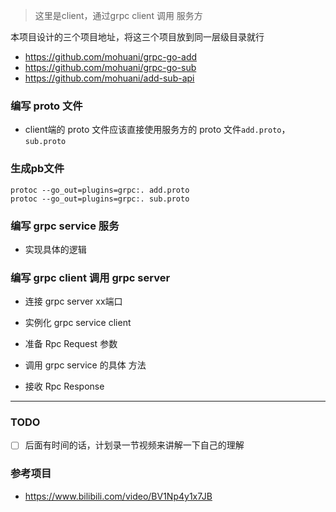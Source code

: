 
> 这里是client，通过grpc client 调用 服务方

本项目设计的三个项目地址，将这三个项目放到同一层级目录就行
- https://github.com/mohuani/grpc-go-add
- https://github.com/mohuani/grpc-go-sub
- https://github.com/mohuani/add-sub-api


### 编写 proto 文件
- client端的 proto 文件应该直接使用服务方的 proto 文件`add.proto`，`sub.proto`
    

### 生成pb文件
```shell
protoc --go_out=plugins=grpc:. add.proto
protoc --go_out=plugins=grpc:. sub.proto
```

### 编写 grpc service 服务
- 实现具体的逻辑

### 编写 grpc client 调用 grpc server
- 连接 grpc server xx端口
   
- 实例化 grpc service client
- 准备 Rpc Request 参数
- 调用 grpc service 的具体 方法
- 接收 Rpc Response
  

---

### TODO

- [ ]  后面有时间的话，计划录一节视频来讲解一下自己的理解

### 参考项目
- https://www.bilibili.com/video/BV1Np4y1x7JB